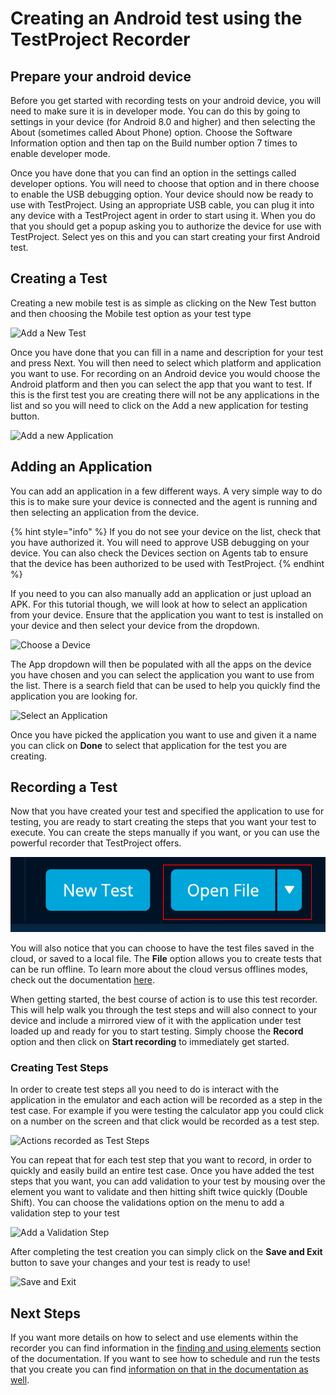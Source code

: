 # Creating an Android test using the TestProject Recorder

## Prepare your android device

Before you get started with recording tests on your android device, you will need to make sure it is in developer mode. You can do this by going to settings in your device \(for Android 8.0 and higher\) and then selecting the About \(sometimes called About Phone\) option.  Choose the Software Information option and then tap on the Build number option 7 times to enable developer mode.

Once you have done that you can find an option in the settings called developer options. You will need to choose that option and in there choose to enable the USB debugging option. Your device should now be ready to use with TestProject. Using an appropriate USB cable, you can plug it into any device with a TestProject agent in order to start using it. When you do that you should get a popup asking you to authorize the device for use with TestProject. Select yes on this and you can start creating your first Android test.

## Creating a Test

Creating a new mobile test is as simple as clicking on the New Test button and then choosing the Mobile test option as your test type

![Add a New Test](../../.gitbook/assets/image%20%28255%29.png)

Once you have done that you can fill in a name and description for your test and press Next.  You will then need to select which platform and application you want to use. For recording on an Android device you would choose the Android platform and then you can select the app that you want to test.  If this is the first test you are creating there will not be any applications in the list and so you will need to click on the Add a new application for testing button.

![Add a new Application](../../.gitbook/assets/image%20%28221%29.png)

## Adding an Application

You can add an application in a few different ways. A very simple way to do this is to make sure your device is connected and the agent is running and then selecting an application from the device. 

{% hint style="info" %}
If you do not see your device on the list, check that you have authorized it. You will need to approve USB debugging on your device. You can also check the Devices section on Agents tab to ensure that the device has been authorized to be used with TestProject. 
{% endhint %}

If you need to you can also manually add an application or just upload an APK. For this tutorial though, we will look at how to select an application from your device. Ensure that the application you want to test is installed on your device and then select your device from the dropdown.

![Choose a Device](../../.gitbook/assets/image%20%2876%29%20%281%29.png)

The App dropdown will then be populated with all the apps on the device you have chosen and you can select the application you want to use from the list. There is a search field that can be used to help you quickly find the application you are looking for.

![Select an Application](../../.gitbook/assets/image%20%2868%29.png)

Once you have picked the application you want to use and given it a name you can click on **Done** to select that application for the test you are creating.

## Recording a Test

Now that you have created your test and specified the application to use for testing, you are ready to start creating the steps that you want your test to execute. You can create the steps manually if you want, or you can use the powerful recorder that TestProject offers.

![Start Creating a Test](../../.gitbook/assets/image%20%28169%29.png)

You will also notice that you can choose to have the test files saved in the cloud, or saved to a local file. The **File**  option allows you to create tests that can be run offline. To learn more about the cloud versus offlines modes, check out the documentation [here](../../getting-started/hybrid-cloud-and-offline-mode/). 

When getting started, the best course of action is to use this test recorder. This will help walk you through the test steps and will also connect to your device and include a mirrored view of it with the application under test loaded up and ready for you to start testing. Simply choose the **Record** option and then click on **Start recording** to immediately get started.

### Creating Test Steps

In order to create test steps all you need to do is interact with the application in the emulator and each action will be recorded as a step in the test case. For example if you were testing the calculator app you could click on a number on the screen and that click would be recorded as a test step. 

![Actions recorded as Test Steps](../../.gitbook/assets/image%20%28261%29.png)

You can repeat that for each test step that you want to record, in order to quickly and easily build an entire test case. Once you have added the test steps that you want, you can add validation to your test by mousing over the element you want to validate and then hitting shift twice quickly \(Double Shift\). You can choose the validations option on the menu to add a validation step to your test

![Add a Validation Step](../../.gitbook/assets/image%20%28295%29.png)

After completing the test creation you can simply click on the **Save and Exit** button to save your changes and your test is ready to use!

![Save and Exit](../../.gitbook/assets/image%20%28138%29.png)

## Next Steps

If you want more details on how to select and use elements within the recorder you can find information in the [finding and using elements](../finding-and-using-elements/) section of the documentation. If you want to see how to schedule and run the tests that you create you can find [information on that in the documentation as well](../../schedule-and-run-tests/create-and-schedule-jobs.md).

